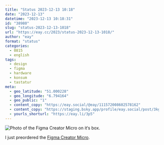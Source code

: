 ```yaml
---
title: "Status 2023-12-13 10:18"
date: "2023-12-13"
datetime: "2023-12-13 10:18:31"
id: "38980"
slug: "status-2023-12-13-1018"
url: "https://eay.cc/2023/status-2023-12-13-1018/"
author: "eay"
format: "status"
categories:
  - 0815
  - english
tags:
  - design
  - figma
  - hardware
  - konsum
  - tastatur
meta:
  - geo_latitude: "51.000228"
  - geo_longitude: "6.794164"
  - geo_public: "1"
  - content_copy: "https://eay.social/@eay/111572008602578162"
  - content_copy: "https://staging.bsky.app/profile/eay.social/post/3kgfxsciiy72i"
  - yourls_shorturl: "https://eay.li/3p5"
---
```


![Photo of the Figma Creator Micro on it‘s box.](https://eay.cc/uploads/2023/figma-creator-micro.jpg)

I just preordered the [Figma Creator Micro](https://www.figma.com/de/blog/figma-work-louder-custom-keyboard/).
